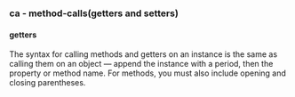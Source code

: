 ### ca - method-calls(getters and setters)
#### getters

The syntax for calling methods and getters on an instance is the same as calling them on an object 
— append the instance with a period, then the property or method name. 
For methods, you must also include opening and closing parentheses.
